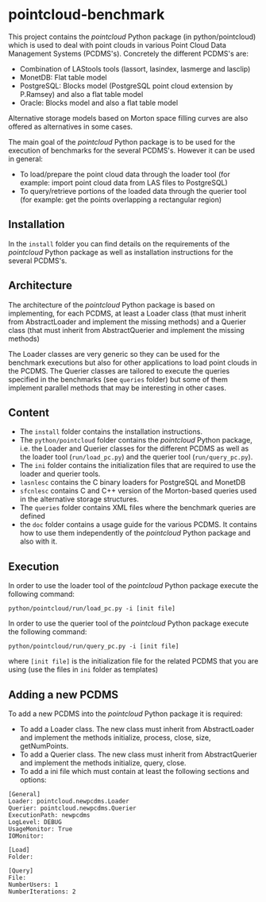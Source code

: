 pointcloud-benchmark
====================

This project contains the *pointcloud* Python package (in python/pointcloud) 
which is used to deal with point clouds 
in various Point Cloud Data Management Systems (PCDMS's). Concretely the 
different PCDMS's are:
 - Combination of LAStools tools (lassort, lasindex, lasmerge and lasclip)
 - MonetDB: Flat table model
 - PostgreSQL: Blocks model (PostgreSQL point cloud extension by P.Ramsey) and 
 also a flat table model
 - Oracle: Blocks model and also a flat table model

Alternative storage models based on Morton space filling curves are also offered
as alternatives in some cases.

The main goal of the *pointcloud* Python package is to be used for the execution of benchmarks 
for the several PCDMS's. However it can be used in general:
 - To load/prepare the point cloud data through the loader tool
 (for example: import point cloud data from LAS files to PostgreSQL)
 - To query/retrieve portions of the loaded data through the querier tool
 (for example: get the points overlapping a rectangular region) 
 
 
Installation
------------

In the `install` folder you can find details on the requirements of the
*pointcloud* Python package as well as installation instructions for the several PCDMS's. 


Architecture
------------

The architecture of the *pointcloud* Python package is based on implementing, for each 
PCDMS, at least a Loader class (that must inherit from AbstractLoader and 
implement the missing methods) and a Querier class (that must inherit from 
AbstractQuerier and implement the missing methods)

The Loader classes are very generic so they can be used for the benchmark executions
but also for other applications to load point clouds in the PCDMS. 
The Querier classes are tailored to execute the queries specified in 
the benchmarks (see `queries` folder) but some of them implement parallel methods that may be interesting in other cases. 


Content
-------
- The `install` folder contains the installation instructions.
- The `python/pointcloud` folder contains the *pointcloud* Python package, i.e. 
the Loader and Querier classes for
the different PCDMS as well as the loader tool (`run/load_pc.py`) and the querier tool
(`run/query_pc.py`). 
- The `ini` folder contains the initialization files that are required to use
the loader and querier tools.
- `lasnlesc` contains the C binary loaders for PostgreSQL and MonetDB 
- `sfcnlesc` contains C and C++ version of the Morton-based queries used in the 
alternative storage structures.
- The `queries` folder contains XML files where the benchmark queries are defined
- the `doc` folder contains a usage guide for the various PCDMS. It contains how to use them independently of the *pointcloud* Python package and also with it.


Execution
---------

In order to use the loader tool of the *pointcloud* Python package execute the following command:

`python/pointcloud/run/load_pc.py -i [init file]` 


In order to use the querier tool of the *pointcloud* Python package execute the following command:

`python/pointcloud/run/query_pc.py -i [init file]`

where `[init file]` is the initialization file for the related PCDMS that you are 
using (use the files in `ini` folder as templates)

Adding a new PCDMS
------------------

To add a new PCDMS into the *pointcloud* Python package it is required:
 - To add a Loader class. The new class must inherit from AbstractLoader and implement the methods 
 initialize, process, close, size, getNumPoints.
 - To add a Querier class. The new class must inherit from AbstractQuerier and implement the methods
 initialize, query, close.
 - To add a ini file which must contain at least the following sections and options:
 
 ```
 [General]
Loader: pointcloud.newpcdms.Loader
Querier: pointcloud.newpcdms.Querier
ExecutionPath: newpcdms
LogLevel: DEBUG
UsageMonitor: True
IOMonitor:

[Load]
Folder: 

[Query]
File: 
NumberUsers: 1
NumberIterations: 2
```
 
